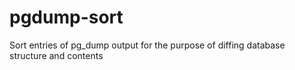 # pgdump-sort
Sort entries of pg_dump output for the purpose of diffing database structure and contents
